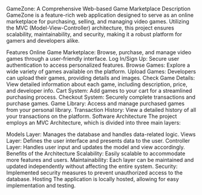 GameZone: A Comprehensive Web-based Game Marketplace
Description
GameZone is a feature-rich web application designed to serve as an online marketplace for purchasing, selling, and managing video games. Utilizing the MVC (Model-View-Controller) architecture, this project ensures scalability, maintainability, and security, making it a robust platform for gamers and developers alike.

Features
Online Game Marketplace: Browse, purchase, and manage video games through a user-friendly interface.
Log In/Sign Up: Secure user authentication to access personalized features.
Browse Games: Explore a wide variety of games available on the platform.
Upload Games: Developers can upload their games, providing details and images.
Check Game Details: View detailed information about each game, including description, price, and developer info.
Cart System: Add games to your cart for a streamlined purchasing process.
Checkout System: Securely complete transactions and purchase games.
Game Library: Access and manage purchased games from your personal library.
Transaction History: View a detailed history of all your transactions on the platform.
Software Architecture
The project employs an MVC Architecture, which is divided into three main layers:

Models Layer: Manages the database and handles data-related logic.
Views Layer: Defines the user interface and presents data to the user.
Controller Layer: Handles user input and updates the model and view accordingly.
Benefits of the Architecture
Scalability: Easily scalable to accommodate more features and users.
Maintainability: Each layer can be maintained and updated independently without affecting the entire system.
Security: Implemented security measures to prevent unauthorized access to the database.
Hosting
The application is locally hosted, allowing for easy implementation and testing.
